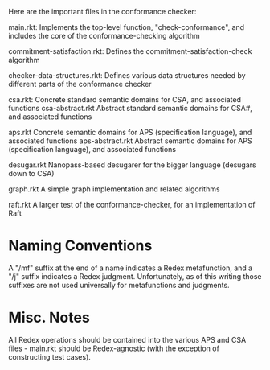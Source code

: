 Here are the important files in the conformance checker:

main.rkt:           Implements the top-level function, "check-conformance", and includes the core of the
                    conformance-checking algorithm

commitment-satisfaction.rkt: Defines the commitment-satisfaction-check algorithm

checker-data-structures.rkt: Defines various data structures needed by different parts of the conformance checker

csa.rkt: 		    Concrete standard semantic domains for CSA, and associated functions
csa-abstract.rkt	Abstract standard semantic domains for CSA#, and associated functions

aps.rkt				Concrete semantic domains for APS (specification language), and associated functions
aps-abstract.rkt    Abstract semantic domains for APS (specification language), and associated functions

desugar.rkt			Nanopass-based desugarer for the bigger language (desugars down to CSA)

graph.rkt           A simple graph implementation and related algorithms

raft.rkt			A larger test of the conformance-checker, for an implementation of Raft

Naming Conventions
==================

A "/mf" suffix at the end of a name indicates a Redex metafunction, and a "/j"
suffix indicates a Redex judgment. Unfortunately, as of this writing those
suffixes are not used universally for metafunctions and judgments.

Misc. Notes
===========

All Redex operations should be contained into the various APS and CSA files -
main.rkt should be Redex-agnostic (with the exception of constructing test
cases).
